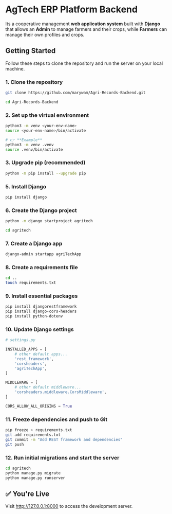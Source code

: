 
# AgTech ERP Platform Backend

Its a cooperative management **web application system** built with **Django** that allows an **Admin** to manage farmers and their crops, while **Farmers** can manage their own profiles and crops.

## Getting Started

Follow these steps to clone the repository and run the server on your local machine.

### 1. Clone the repository

```bash
git clone https://github.com/marywam/Agri-Records-Backend.git

cd Agri-Records-Backend

```

### 2. Set up the virtual environment

```bash
python3 -m venv <your-env-name>
source <your-env-name>/bin/activate

# 👉 **Example**
python3 -m venv .venv
source .venv/bin/activate

```

### 3. Upgrade pip (recommended)

```bash
python -m pip install --upgrade pip

```

### 5. Install Django

```bash
pip install django

```

### 6. Create the Django project

```bash
python -m django startproject agritech

cd agritech

```

### 7. Create a Django app

```bash
django-admin startapp agriTechApp

```

### 8. Create a requirements file

```bash
cd ..
touch requirements.txt

```

### 9. Install essential packages

```bash
pip install djangorestframework
pip install django-cors-headers
pip install python-dotenv

```

### 10. Update Django settings

```python
# settings.py

INSTALLED_APPS = [
    # other default apps...
    'rest_framework',
    'corsheaders',
    'agriTechApp',
]

MIDDLEWARE = [
    # other default middleware...
    'corsheaders.middleware.CorsMiddleware',
]

CORS_ALLOW_ALL_ORIGINS = True

```

### 11. Freeze dependencies and push to Git

```bash
pip freeze > requirements.txt
git add requirements.txt
git commit -m "Add REST framework and dependencies"
git push

```

### 12. Run initial migrations and start the server

```bash
cd agritech
python manage.py migrate
python manage.py runserver

```

## ✅ You're Live

Visit <http://127.0.0.1:8000> to access the development server.





